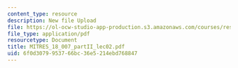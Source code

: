 ```yaml
---
content_type: resource
description: New file Upload
file: https://ol-ocw-studio-app-production.s3.amazonaws.com/courses/res-18-007-calculus-revisited-multivariable-calculus-fall-2011/6f0d3079953766bc36e5214ebd768847_MITRES_18_007_partII_lec02.pdf
file_type: application/pdf
resourcetype: Document
title: MITRES_18_007_partII_lec02.pdf
uid: 6f0d3079-9537-66bc-36e5-214ebd768847
---
```

